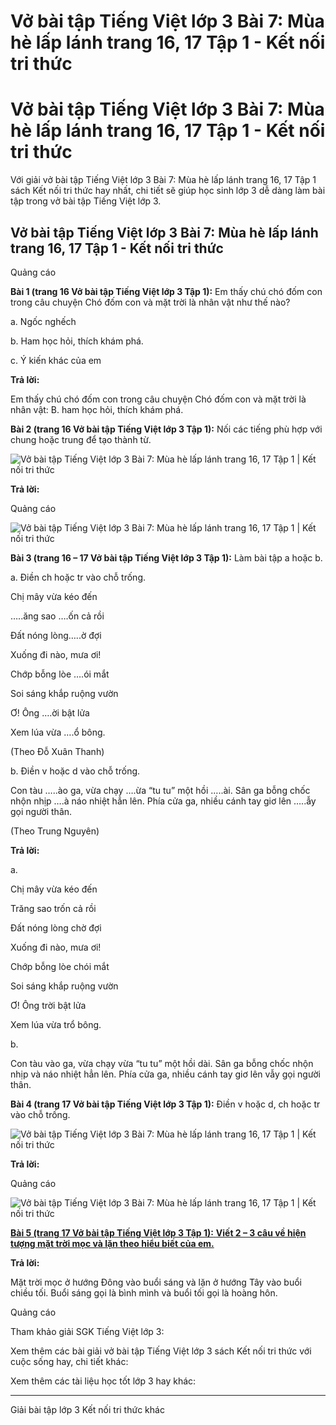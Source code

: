 # Vở bài tập Tiếng Việt lớp 3 Bài 7: Mùa hè lấp lánh trang 16, 17 Tập 1 - Kết nối tri thức

# Vở bài tập Tiếng Việt lớp 3 Bài 7: Mùa hè lấp lánh trang 16, 17 Tập 1 - Kết nối tri thức

Với giải vở bài tập Tiếng Việt lớp 3 Bài 7: Mùa hè lấp lánh trang 16, 17 Tập 1 sách Kết nối tri thức hay nhất, chi tiết sẽ giúp học sinh lớp 3 dễ dàng làm bài tập trong vở bài tập Tiếng Việt lớp 3.

## Vở bài tập Tiếng Việt lớp 3 Bài 7: Mùa hè lấp lánh trang 16, 17 Tập 1 - Kết nối tri thức

Quảng cáo

**Bài 1 (trang 16 Vở bài tập Tiếng Việt lớp 3 Tập 1):** Em thấy chú chó đốm con trong câu chuyện Chó đốm con và mặt trời là nhân vật như thế nào?

a. Ngốc nghếch

b. Ham học hỏi, thích khám phá.

c. Ý kiến khác của em

**Trả lời:**

Em thấy chú chó đốm con trong câu chuyện Chó đốm con và mặt trời là nhân vật: B. ham học hỏi, thích khám phá.

**Bài 2 (trang 16 Vở bài tập Tiếng Việt lớp 3 Tập 1):** Nối các tiếng phù hợp với chung hoặc trung để tạo thành từ.

![Vở bài tập Tiếng Việt lớp 3 Bài 7: Mùa hè lấp lánh trang 16, 17 Tập 1 | Kết nối tri thức](https://vietjack.com/vbt-tieng-viet-3-kn/images/bai-7-mua-he-lap-lanh.PNG)

**Trả lời:**

Quảng cáo

![Vở bài tập Tiếng Việt lớp 3 Bài 7: Mùa hè lấp lánh trang 16, 17 Tập 1 | Kết nối tri thức](https://vietjack.com/vbt-tieng-viet-3-kn/images/bai-7-mua-he-lap-lanh-a.PNG)

**Bài 3 (trang 16 – 17 Vở bài tập Tiếng Việt lớp 3 Tập 1):** Làm bài tập a hoặc b.

a. Điền ch hoặc tr vào chỗ trống.

Chị mây vừa kéo đến

…..ăng sao ….ốn cả rồi

Đất nóng lòng…..ờ đợi

Xuống đi nào, mưa ơi!

Chớp bỗng lòe ….ói mắt

Soi sáng khắp ruộng vườn

Ơ! Ông ….ời bật lửa

Xem lúa vừa ….ổ bông.

(Theo Đỗ Xuân Thanh)

b. Điền v hoặc d vào chỗ trống.

Con tàu …..ào ga, vừa chạy ….ừa “tu tu” một hồi …..ài. Sân ga bỗng chốc nhộn nhịp ….à náo nhiệt hẳn lên. Phía cửa ga, nhiều cánh tay giơ lên …..ẫy gọi người thân.

(Theo Trung Nguyên)

**Trả lời:**

a. 

Chị mây vừa kéo đến

Trăng sao trốn cả rồi

Đất nóng lòng chờ đợi

Xuống đi nào, mưa ơi!

Chớp bỗng lòe chói mắt

Soi sáng khắp ruộng vườn

Ơ! Ông trời bật lửa

Xem lúa vừa trổ bông.

b. 

Con tàu vào ga, vừa chạy vừa “tu tu” một hồi dài. Sân ga bỗng chốc nhộn nhịp và náo nhiệt hẳn lên. Phía cửa ga, nhiều cánh tay giơ lên vẫy gọi người thân.

**Bài 4 (trang 17 Vở bài tập Tiếng Việt lớp 3 Tập 1):** Điền v hoặc d, ch hoặc tr vào chỗ trống.

![Vở bài tập Tiếng Việt lớp 3 Bài 7: Mùa hè lấp lánh trang 16, 17 Tập 1 | Kết nối tri thức](https://vietjack.com/vbt-tieng-viet-3-kn/images/bai-7-mua-he-lap-lanh-1a.PNG)

**Trả lời:**

Quảng cáo

![Vở bài tập Tiếng Việt lớp 3 Bài 7: Mùa hè lấp lánh trang 16, 17 Tập 1 | Kết nối tri thức](https://vietjack.com/vbt-tieng-viet-3-kn/images/bai-7-mua-he-lap-lanh-1b.PNG)

[**Bài 5 (trang 17 Vở bài tập Tiếng Việt lớp 3 Tập 1):** **Viết 2 – 3 câu về hiện tượng mặt trời mọc và lặn theo hiểu biết của em.**](https://vietjack.com/vbt-tieng-viet-3-kn/viet-2-3-cau-ve-hien-tuong-mat-troi-moc-va-lan-theo-hieu-biet-cua-em-vm.jsp)

**Trả lời:**

Mặt trời mọc ở hướng Đông vào buổi sáng và lặn ở hướng Tây vào buổi chiều tối. Buổi sáng gọi là bình mình và buổi tối gọi là hoàng hôn.

Quảng cáo

Tham khảo giải SGK Tiếng Việt lớp 3:

Xem thêm các bài giải vở bài tập Tiếng Việt lớp 3 sách Kết nối tri thức với cuộc sống hay, chi tiết khác:

Xem thêm các tài liệu học tốt lớp 3 hay khác:

* * *

Giải bài tập lớp 3 Kết nối tri thức khác
